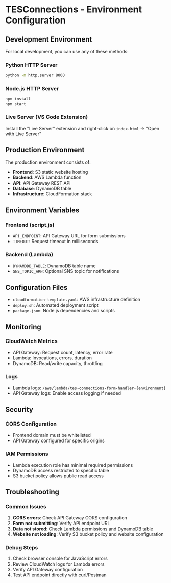 # TESConnections - Environment Configuration

## Development Environment

For local development, you can use any of these methods:

### Python HTTP Server
```bash
python -m http.server 8000
```

### Node.js HTTP Server
```bash
npm install
npm start
```

### Live Server (VS Code Extension)
Install the "Live Server" extension and right-click on `index.html` → "Open with Live Server"

## Production Environment

The production environment consists of:

- **Frontend**: S3 static website hosting
- **Backend**: AWS Lambda function
- **API**: API Gateway REST API
- **Database**: DynamoDB table
- **Infrastructure**: CloudFormation stack

## Environment Variables

### Frontend (script.js)
- `API_ENDPOINT`: API Gateway URL for form submissions
- `TIMEOUT`: Request timeout in milliseconds

### Backend (Lambda)
- `DYNAMODB_TABLE`: DynamoDB table name
- `SNS_TOPIC_ARN`: Optional SNS topic for notifications

## Configuration Files

- `cloudformation-template.yaml`: AWS infrastructure definition
- `deploy.sh`: Automated deployment script
- `package.json`: Node.js dependencies and scripts

## Monitoring

### CloudWatch Metrics
- API Gateway: Request count, latency, error rate
- Lambda: Invocations, errors, duration
- DynamoDB: Read/write capacity, throttling

### Logs
- Lambda logs: `/aws/lambda/tes-connections-form-handler-{environment}`
- API Gateway logs: Enable access logging if needed

## Security

### CORS Configuration
- Frontend domain must be whitelisted
- API Gateway configured for specific origins

### IAM Permissions
- Lambda execution role has minimal required permissions
- DynamoDB access restricted to specific table
- S3 bucket policy allows public read access

## Troubleshooting

### Common Issues
1. **CORS errors**: Check API Gateway CORS configuration
2. **Form not submitting**: Verify API endpoint URL
3. **Data not stored**: Check Lambda permissions and DynamoDB table
4. **Website not loading**: Verify S3 bucket policy and website configuration

### Debug Steps
1. Check browser console for JavaScript errors
2. Review CloudWatch logs for Lambda errors
3. Verify API Gateway configuration
4. Test API endpoint directly with curl/Postman